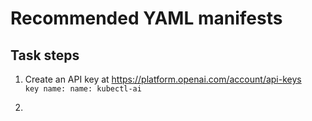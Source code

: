 # Recommended YAML manifests

## Task steps
1. Create an API key at https://platform.openai.com/account/api-keys  
`key name: name: kubectl-ai`  

2. 